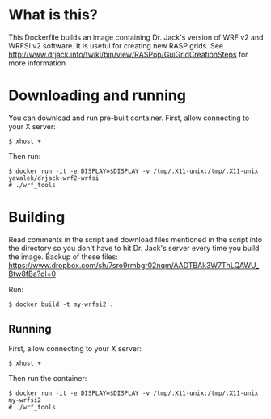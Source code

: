 # What is this?
This Dockerfile builds an image containing Dr. Jack's version of WRF v2 and WRFSI v2 software. 
It is useful for creating new RASP grids. See http://www.drjack.info/twiki/bin/view/RASPop/GuiGridCreationSteps 
for more information

# Downloading and running
You can download and run pre-built container. First, allow connecting to your X server:
```
$ xhost +
```
Then run:
```
$ docker run -it -e DISPLAY=$DISPLAY -v /tmp/.X11-unix:/tmp/.X11-unix yavalek/drjack-wrf2-wrfsi
# ./wrf_tools
```

# Building
Read comments in the script and download files mentioned in the script into the directory so you don't have to hit Dr. Jack's 
server every time you build the image. Backup of these files: https://www.dropbox.com/sh/7sro9rmbgr02nqm/AADTBAk3W7ThLQAWU_Btw8fBa?dl=0

Run:

```
$ docker build -t my-wrfsi2 .
```

## Running
First, allow connecting to your X server:
```
$ xhost +
```
Then run the container:
```
$ docker run -it -e DISPLAY=$DISPLAY -v /tmp/.X11-unix:/tmp/.X11-unix my-wrfsi2
# ./wrf_tools

```
